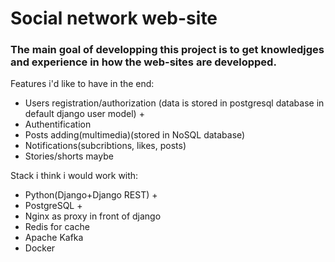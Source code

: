 # Social network web-site
### The main goal of developping this project is to get knowledjges and experience in how the web-sites are developped.
Features i'd like to have in the end:
- Users registration/authorization (data is stored in postgresql database in default django user model) +
- Authentification
- Posts adding(multimedia)(stored in NoSQL database)
- Notifications(subcribtions, likes, posts)
- Stories/shorts maybe

Stack i think i would work with:
- Python(Django+Django REST) +
- PostgreSQL +
- Nginx as proxy in front of django
- Redis for cache
- Apache Kafka
- Docker

  
